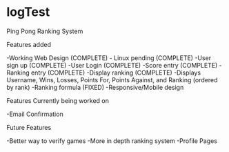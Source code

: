 # logTest
Ping Pong Ranking System

Features added
  
  -Working Web Design (COMPLETE) 
        - Linux pending (COMPLETE)
  -User sign up (COMPLETE)
  -User Login (COMPLETE)
  -Score entry (COMPLETE)
  -Ranking entry (COMPLETE)
  -Display ranking (COMPLETE)
        -Displays Username, Wins, Losses, Points For, Points Against, and Ranking (ordered by rank)
  -Ranking formula (FIXED)
  -Responsive/Mobile design

Features Currently being worked on
  
  -Email Confirmation
  
Future Features
  
  -Better way to verify games 
  -More in depth ranking system
  -Profile Pages
  
